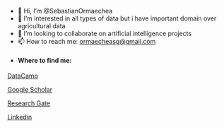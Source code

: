 - 👋 Hi, I’m @SebastianOrmaechea
- 👀 I’m interested in all types of data but i have important domain over agricultural data
- 💞️ I’m looking to collaborate on artificial intelligence projects
- 📫 How to reach me: ormaecheasg@gmail.com
- #### Where to find me:

 [DataCamp](https://www.datacamp.com/profile/ormaecheasg)
 
 [Google Scholar](https://scholar.google.com/citations?user=0W15E9QAAAAJ&hl=es)
 
 [Research Gate](https://www.researchgate.net/profile/Sebastian-Ormaechea)
 
 [Linkedin]([https://www.linkedin.com/in/dr-msc-ing-agr-sebastian-ormaechea-a4b38417b/](https://www.linkedin.com/in/ormaecheasg/))

<!---
SebastianOrmaechea/SebastianOrmaechea is a ✨ special ✨ repository because its `README.md` (this file) appears on your GitHub profile.
You can click the Preview link to take a look at your changes.
--->
